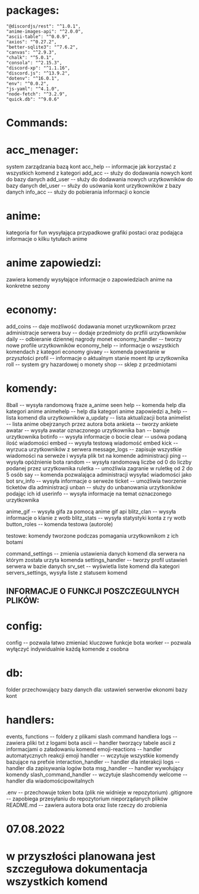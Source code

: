 # packages:
    "@discordjs/rest": "^1.0.1",
    "anime-images-api": "^2.0.0",
    "ascii-table": "^0.0.9",
    "axios": "^0.27.2",
    "better-sqlite3": "^7.6.2",
    "canvas": "^2.9.3",
    "chalk": "^5.0.1",
    "consola": "^2.15.3",
    "discord-xp": "^1.1.16",
    "discord.js": "^13.9.2",
    "dotenv": "^16.0.1",
    "env": "^0.0.2",
    "js-yaml": "^4.1.0",
    "node-fetch": "^3.2.9",
    "quick.db": "^9.0.6"

# Commands:

# acc_menager:
system zarządzania bazą kont
acc_help -- informacje jak korzystać z wszystkich komend z kategori
add_acc -- służy do dodawania nowych kont do bazy danych
add_user -- służy do dodawania nowych urzytkowników do bazy danych
del_user -- służy do usówania kont urzytkowników z bazy danych
info_acc -- służy do pobierania informacji o koncie 

# anime:
kategoria for fun wysyłająca przypadkowe grafiki postaci
oraz podająca informacje o kilku tytułach anime

# anime zapowiedzi:
zawiera komendy wysyłające informacje o zapowiedziach anime na konkretne sezony

# economy:
add_coins -- daje możliwość dodawania monet urzytkownikom przez administracje serwera
buy -- dodaje przedmioty do przfili urzytkowników
daily -- odbieranie dziennej nagrody monet
economy_handler -- tworzy nowe profile urzytkowników
economy_help -- informacje o wszystkich komendach z kategori economy
givaey -- komenda powstanie w przyszłości
profil -- informacje o aktualnym stanie moent itp urzytkownika
roll -- system gry hazardowej o monety
shop -- sklep z przedmiotami

# komendy:
8ball -- wysyła randomową fraze
a_anime seen help -- komenda help dla kategori anime
animehelp -- help dla kategori anime zapowiedzi
a_help -- lista komend dla urzytkowników
a_updaty -- lista aktualizacji bota
animelist -- lista anime obejrzanych przez autora bota
ankieta -- tworzy ankiete
awatar -- wysyła awatar oznaczonego urzytkownika
ban -- banuje urzytkownika
botinfo -- wysyła informacje o bocie
clear -- usówa podaną ilość wiadomości
embed -- wysyła testową wiadomość embed
kick -- wyrzuca urzytkowników z serwera
message_logs -- zapisuje wszystkie wiadomości na serweże i wysyła plik txt na komende administracji
ping -- wysyła opóżnienie bota
random -- wysyła randomową liczbe od 0 do liczby podanej przez urzytkownika
ruletka -- umożliwia zagranie w ruletkę od 2 do 5 osób
say -- komenda pozwalająca administracji wysyłać wiadomości jako bot
srv_info -- wysyła informacje o serweże
ticket -- umożliwia tworzenie ticketów dla administracji
unban -- służy do unbanowania urzytkoników podając ich id
userinfo -- wysyła informacje na temat oznaczonego urzytkownika

anime_gif -- wysyła gifa za pomocą anime gif api
blitz_clan -- wysyła informacje o klanie z wotb
blitz_stats -- wysyła statystyki konta z ry wotb
button_roles -- komenda testowa (autorole)

testowe: komendy tworzone podczas pomagania urzytkownikom z ich botami

command_settings -- zmienia ustawienia danych komend dla serwera na którym została urzyta komenda
settings_handler -- tworzy profil ustawień serwera w bazie danych
srv_set -- wyświetla liste komend dla kategori servers_settings,
wysyła liste z statusem komend

## INFORMACJE O FUNKCJI POSZCZEGULNYCH PLIKÓW:

# config:
config -- pozwala łatwo zmieniać kluczowe funkcje bota
worker -- pozwala wyłączyć indywidualnie każdą komende z osobna

# db:
folder przechowujący bazy danych dla:
ustawień serwerów
ekonomi
bazy kont

# handlers:
events, functions -- foldery z plikami slash command handlera
logs -- zawiera pliki txt z logami bota
ascii -- handler tworzący tabele ascii z informacjami o załadowaniu komend
emoji-reactions -- handler automatycznych reakcji emoji
handler -- wczytuje wszystkie komendy bazujące na prefxie
interaction_handler -- handler dla interakcji
logs -- handler dla zapisywania logów bota
msg_handler -- handler wywołujący komendy
slash_command_handler -- wczytuje slashcomendy
welcome -- handler dla wiadomościpowitalnych

.env -- przechowuje token bota (plik nie widnieje w repozytorium)
.gitignore -- zapobiega przesyłaniu do repozytorium nieporządanych plików
README.md -- zawiera autora bota oraz liste rzeczy do zrobienia
# 07.08.2022
# w przyszłości planowana jest szczegułowa dokumentacja wszystkich komend